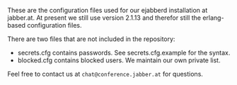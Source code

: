 These are the configuration files used for our ejabberd installation at
jabber.at. At present we still use version 2.1.13 and therefor still the
erlang-based configuration files.

There are two files that are not included in the repository:

* secrets.cfg contains passwords. See secrets.cfg.example for the syntax.
* blocked.cfg contains blocked users. We maintain our own private list.

Feel free to contact us at `chat@conference.jabber.at` for questions.

